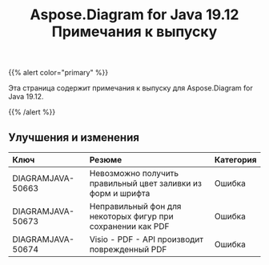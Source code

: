 ﻿---
title: Aspose.Diagram for Java 19.12 Примечания к выпуску
type: docs
weight: 10
url: /ru/java/aspose-diagram-for-java-19-12-release-notes/
---
{{% alert color="primary" %}} 

Эта страница содержит примечания к выпуску для Aspose.Diagram for Java 19.12.

{{% /alert %}} 
## **Улучшения и изменения**

|**Ключ**|**Резюме**|**Категория**|
|:- |:- |:- |
|DIAGRAMJAVA-50663|Невозможно получить правильный цвет заливки из форм и шрифта|Ошибка|
|DIAGRAMJAVA-50673|Неправильный фон для некоторых фигур при сохранении как PDF|Ошибка|
|DIAGRAMJAVA-50674|Visio - PDF - API производит поврежденный PDF|Ошибка|


